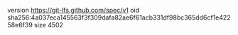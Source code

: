 version https://git-lfs.github.com/spec/v1
oid sha256:4a037eca145563f3f309dafa82ae6f61acb331df98bc365dd6cf1e42258e6f39
size 4502
